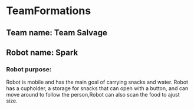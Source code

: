# TeamFormations

## Team name: Team Salvage

## Robot name: Spark

### Robot purpose: 
Robot is mobile and has the main goal of carrying snacks and water. Robot has a cupholder, a storage for snacks that can open with a button, and can move around to follow the person,Robot can also scan the food to ajust size.
